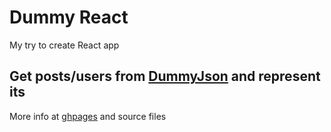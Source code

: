 # Dummy React

My try to create React app

Get posts/users from [DummyJson](https://dummyjson.com/) and represent its
---
More info at [ghpages](https://mgvts.github.io/DummyReact/#/about) and source files
